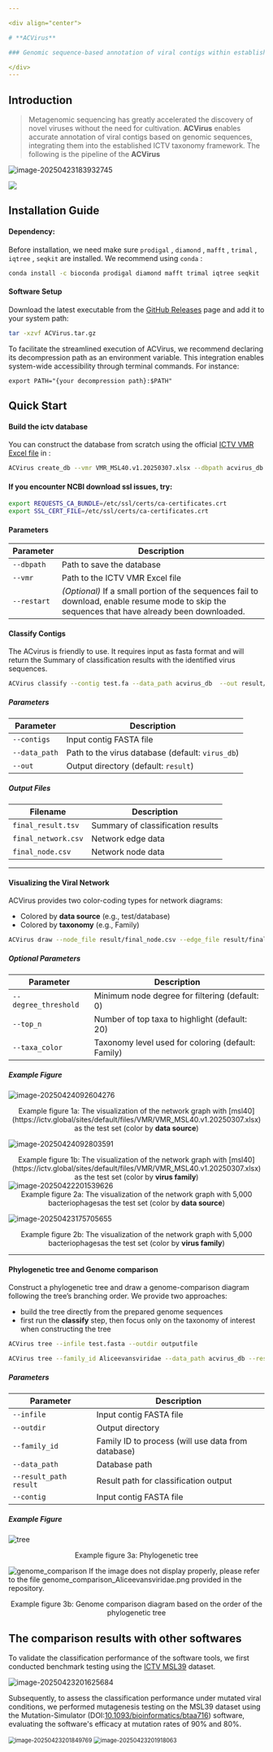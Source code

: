 ```yaml
---

<div align="center">

# **ACVirus**

### Genomic sequence-based annotation of viral contigs within established ICTV virus taxonomic hierarchies

</div>
---
```



## Introduction

> Metagenomic sequencing has greatly accelerated the discovery of novel viruses without the need for cultivation. **ACVirus** enables accurate annotation of viral contigs based on genomic sequences, integrating them into the established ICTV taxonomy framework. The following is the pipeline of the **ACVirus**

![image-20250423183932745](https://wenguang.oss-cn-hangzhou.aliyuncs.com/figure/image-20250423183932745.png)

![](https://wenguang.oss-cn-hangzhou.aliyuncs.com/figure/mermaid-diagram.png)



## Installation Guide

#### Dependency:

Before installation, we need make sure `prodigal` , `diamond` , `mafft` ,  `trimal` , `iqtree` , `seqkit` are installed. We recommend using `conda` :

```bash
conda install -c bioconda prodigal diamond mafft trimal iqtree seqkit
```

#### Software Setup

Download the latest executable from the [GitHub Releases](https://github.com/xiahaolong/ACVirus/releases) page and add it to your system path:

```bash
tar -xzvf ACVirus.tar.gz
```

To facilitate the streamlined execution of ACVirus, we recommend declaring its decompression path as an environment variable. This integration enables system-wide accessibility through terminal commands. For instance:

```shell
export PATH="{your decompression path}:$PATH"  
```


## Quick Start

#### Build the ictv database

You can construct the database from scratch using the official [ICTV VMR Excel file](https://ictv.global/vmr) in :

```bash
ACVirus create_db --vmr VMR_MSL40.v1.20250307.xlsx --dbpath acvirus_db
```

####  If you encounter NCBI download ssl issues, try:

```bash
export REQUESTS_CA_BUNDLE=/etc/ssl/certs/ca-certificates.crt
export SSL_CERT_FILE=/etc/ssl/certs/ca-certificates.crt
```

#### Parameters

| Parameter         | Description                                                                 |
|-------------------|-----------------------------------------------------------------------------|
| `--dbpath`        | Path to save the database                                                   |
| `--vmr`           | Path to the ICTV VMR Excel file                                             |
| `--restart`       | *(Optional)* If a small portion of the sequences fail to download, enable resume mode to skip the sequences that have already been downloaded.        |


#### Classify Contigs

The ACvirus is friendly to use. It requires input as fasta format and will return the Summary of classification results  with the identified virus sequences. 

```bash
ACVirus classify --contig test.fa --data_path acvirus_db  --out result/
```

#####  Parameters

| Parameter     | Description                                      |
| ------------- | ------------------------------------------------ |
| `--contigs`   | Input contig FASTA file                          |
| `--data_path` | Path to the virus database (default: `virus_db`) |
| `--out`       | Output directory (default: `result`)             |

##### Output Files

| Filename            | Description                       |
| ------------------- | --------------------------------- |
| `final_result.tsv`  | Summary of classification results |
| `final_network.csv` | Network edge data                 |
| `final_node.csv` | Network node data                 |

---

#### Visualizing the Viral Network

ACVirus provides two color-coding types for network diagrams:

- Colored by **data source** (e.g., test/database)
- Colored by **taxonomy** (e.g., Family)

```bash
ACVirus draw --node_file result/final_node.csv --edge_file result/final_network.csv --out result
```

##### Optional Parameters

| Parameter            | Description                                        |
| -------------------- | -------------------------------------------------- |
| `--degree_threshold` | Minimum node degree for filtering (default: 0)     |
| `--top_n`            | Number of top taxa to highlight (default: 20)      |
| `--taxa_color`       | Taxonomy level used for coloring (default: Family) |

##### Example Figure

![image-20250424092604276](https://wenguang.oss-cn-hangzhou.aliyuncs.com/figure/image-20250424092604276.png)

<center>Example figure 1a: The visualization of the network graph with [msl40](https://ictv.global/sites/default/files/VMR/VMR_MSL40.v1.20250307.xlsx) as the test set (color by <b>data source</b>)</center>

![image-20250424092803591](https://wenguang.oss-cn-hangzhou.aliyuncs.com/figure/image-20250424092803591.png)

<center>Example figure 1b: The visualization of the network graph with [msl40](https://ictv.global/sites/default/files/VMR/VMR_MSL40.v1.20250307.xlsx) as the test set (color by <b>virus family</b>)</center>

<img src="https://wenguang.oss-cn-hangzhou.aliyuncs.com/figure/image-20250422201539626.png" alt="image-20250422201539626"  />

<center>Example figure 2a: The visualization of the network graph with  5,000 bacteriophagesas the test set (color by <b>data source</b>)</center>


![image-20250423175705655](https://wenguang.oss-cn-hangzhou.aliyuncs.com/figure/image-20250423175705655.png)

<center>Example figure 2b: The visualization of the network graph with  5,000 bacteriophagesas the test set (color by <b>virus family</b>)</center>

---

#### Phylogenetic tree and Genome comparison

Construct a phylogenetic tree and draw a genome-comparison diagram following the tree’s branching order. We provide two approaches:

- build the tree directly from the prepared genome sequences
- first run the **classify** step, then focus only on the taxonomy of interest when constructing the tree
```bash
ACVirus tree --infile test.fasta --outdir outputfile
```
```bash
ACVirus tree --family_id Aliceevansviridae --data_path acvirus_db --result_path result --contig test.fasta --outdir test_tree
```
#####  Parameters

| Parameter     | Description                                      |
| ------------- | ------------------------------------------------ |
| `--infile`    | Input contig FASTA file                          |
| `--outdir`    | Output directory                                 |
| `--family_id`    | Family ID to process (will use data from database)                                 |
| `--data_path`    | Database path                                 |
| `--result_path result`    | Result path for classification output                                 |
| `--contig`    | Input contig FASTA file                                 |



##### Example Figure

![tree](https://wenguang.oss-cn-hangzhou.aliyuncs.com/figure/Aliceevansviridae-2-tree.png)
<center>Example figure 3a: Phylogenetic tree</center>

![genome_comparison](https://wenguang.oss-cn-hangzhou.aliyuncs.com/figure/Aliceevansviridae-2-ai.png)
If the image does not display properly, please refer to the file genome_comparison_Aliceevansviridae.png provided in the repository.
<center>Example figure 3b: Genome comparison diagram based on the order of the phylogenetic tree</center>


## The comparison results with other softwares

To validate the classification performance of the software tools, we first conducted benchmark testing using the [ICTV MSL39](https://ictv.global/sites/default/files/VMR/VMR_MSL39.v1_20240912.xlsx) dataset.

![image-20250423201625684](https://wenguang.oss-cn-hangzhou.aliyuncs.com/figure/image-20250423201625684.png)

Subsequently, to assess the classification performance under mutated viral conditions, we performed mutagenesis testing on the MSL39 dataset using the Mutation-Simulator (DOI:[10.1093/bioinformatics/btaa716](https://doi.org/10.1093/bioinformatics/btaa716)) software, evaluating the software's efficacy at mutation rates of 90% and 80%.

<img src="https://wenguang.oss-cn-hangzhou.aliyuncs.com/figure/image-20250423201849769.png" alt="image-20250423201849769" style="zoom: 80%;" />

<img src="https://wenguang.oss-cn-hangzhou.aliyuncs.com/figure/image-20250423201918063.png" alt="image-20250423201918063" style="zoom:80%;" />
